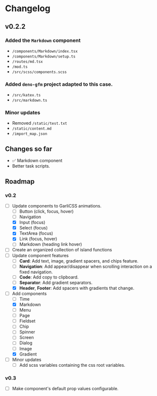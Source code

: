 # Changelog

## v0.2.2

### Added the `Markdown` component

- `/components/Markdown/index.tsx`
- `/components/Markdown/setup.ts`
- `/routes/md.tsx`
- `/mod.ts`
- `/src/scss/components.scss`

### Added `deno-gfm` project adapted to this case.

- `/src/katex.ts`
- `/src/markdown.ts`

### Minor updates

- Removed `/static/test.txt`
- `/static/content.md`
- `/import_map.json`

## Changes so far

- ✅ Markdown component
- Better task scripts.

## Roadmap

### v0.2

- [ ] Update components to GarliCSS animations.
  - [ ] Button (click, focus, hover)
  - [ ] Navigation
  - [x] Input (focus)
  - [x] Select (focus)
  - [x] TextArea (focus)
  - [x] Link (focus, hover)
  - [ ] Markdown (heading link hover)
- [ ] Create an organized collection of island functions
- [ ] Update component features
  - [ ] **Card**: Add text, image, gradient spacers, and chips feature.
  - [ ] **Navigation**: Add appear/disappear when scrolling interaction on a
        fixed navigation.
  - [ ] **Code**: Add copy to clipboard.
  - [ ] **Separator**: Add gradient separators.
  - [x] **Header**, **Footer**: Add spacers with gradients that change.
- [ ] Add components
  - [ ] Time
  - [x] Markdown
  - [ ] Menu
  - [ ] Page
  - [ ] Fieldset
  - [ ] Chip
  - [ ] Spinner
  - [ ] Screen
  - [ ] Dialog
  - [ ] Image
  - [x] Gradient
- [ ] Minor updates
  - [ ] Add scss variables containing the css root variables.

### v0.3

- [ ] Make component's default prop values configurable.
